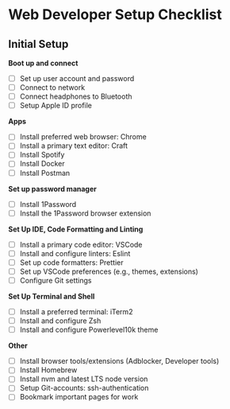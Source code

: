 # Web Developer Setup Checklist

## Initial Setup

**Boot up and connect**
  - [ ] Set up user account and password
  - [ ] Connect to network
  - [ ] Connect headphones to Bluetooth
  - [ ] Setup Apple ID profile

  **Apps**
  - [ ] Install preferred web browser: Chrome
  - [ ] Install a primary text editor: Craft
  - [ ] Install Spotify
  - [ ] Install Docker 
  - [ ] Install Postman 

**Set up password manager**
 - [ ] Install 1Password
 - [ ] Install the 1Password browser extension

**Set Up IDE, Code Formatting and Linting**
  - [ ] Install a primary code editor: VSCode 
  - [ ] Install and configure linters: Eslint
  - [ ] Set up code formatters: Prettier
  - [ ] Set up VSCode preferences (e.g., themes, extensions)
  - [ ] Configure Git settings 

**Set Up Terminal and Shell**
  - [ ] Install a preferred terminal: iTerm2 
  - [ ] Install and configure Zsh 
  - [ ] Install and configure Powerlevel10k theme

**Other**
  - [ ] Install browser tools/extensions (Adblocker, Developer tools)
  - [ ] Install Homebrew
  - [ ] Install nvm and latest LTS node version
  - [ ] Setup Git-accounts: ssh-authentication
  - [ ] Bookmark important pages for work